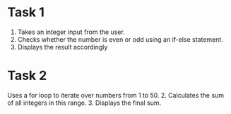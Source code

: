 # Task 1
1. 	Takes an integer input from the user.
2. 	Checks whether the number is even or odd using an if-else statement.
3. 	Displays the result accordingly

# Task 2
Uses a for loop to iterate over numbers from 1 to 50.
2.   Calculates the sum of all integers in this range.
3.   Displays the final sum.
